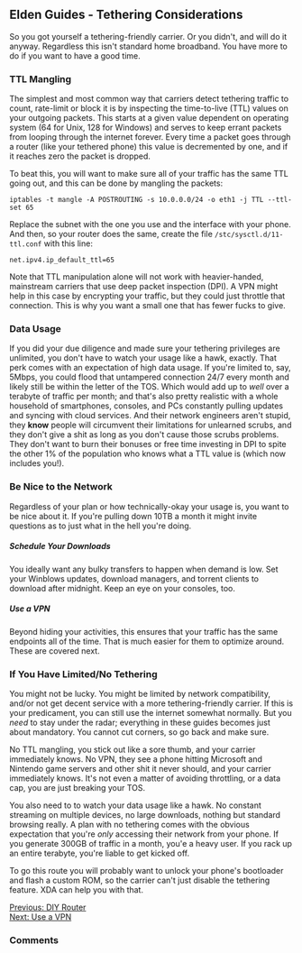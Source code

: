## Elden Guides - Tethering Considerations
So you got yourself a tethering-friendly carrier. Or you didn't, and will do it
anyway. Regardless this isn't standard home broadband. You have more to do if
you want to have a good time.

### TTL Mangling
The simplest and most common way that carriers detect tethering traffic to
count, rate-limit or block it is by inspecting the time-to-live (TTL) values on
your outgoing packets. This starts at a given value dependent on operating
system (64 for Unix, 128 for Windows) and serves to keep errant packets from
looping through the internet forever. Every time a packet goes through a router
(like your tethered phone) this value is decremented by one, and if it reaches
zero the packet is dropped.

To beat this, you will want to make sure all of your traffic has the same TTL
going out, and this can be done by mangling the packets:
```
iptables -t mangle -A POSTROUTING -s 10.0.0.0/24 -o eth1 -j TTL --ttl-set 65
```
Replace the subnet with the one you use and the interface with your phone. And
then, so your router does the same, create the file `/stc/sysctl.d/11-ttl.conf`
with this line:
```
net.ipv4.ip_default_ttl=65
```
Note that TTL manipulation alone will not work with heavier-handed, mainstream
carriers that use deep packet inspection (DPI). A VPN might help in this case
by encrypting your traffic, but they could just throttle that connection. This
is why you want a small one that has fewer fucks to give.

### Data Usage
If you did your due diligence and made sure your tethering privileges are
unlimited, you don't have to watch your usage like a hawk, exactly. That perk
comes with an expectation of high data usage. If you're limited to, say, 5Mbps,
you could flood that untampered connection 24/7 every month and likely still be
within the letter of the TOS. Which would add up to *well* over a terabyte of
traffic per month; and that's also pretty realistic with a whole household of
smartphones, consoles, and PCs constantly pulling updates and syncing with
cloud services. And their network engineers aren't stupid, they **know** people
will circumvent their limitations for unlearned scrubs, and they don't give a
shit as long as you don't cause those scrubs problems. They don't want to burn
their bonuses or free time investing in DPI to spite the other 1% of the
population who knows what a TTL value is (which now includes you!).

### Be Nice to the Network
Regardless of your plan or how technically-okay your usage is, you want to be
nice about it. If you're pulling down 10TB a month it might invite questions as
to just what in the hell you're doing.

##### Schedule Your Downloads
You ideally want any bulky transfers to happen when demand is low. Set your
Winblows updates, download managers, and torrent clients to download after
midnight. Keep an eye on your consoles, too.

##### Use a VPN
Beyond hiding your activities, this ensures that your traffic has the same
endpoints all of the time. That is much easier for them to optimize around.
These are covered next.

### If You Have Limited/No Tethering
You might not be lucky. You might be limited by network compatibility, and/or
not get decent service with a more tethering-friendly carrier. If this is your
predicament, you can still use the internet somewhat normally. But you *need*
to stay under the radar; everything in these guides becomes just about
mandatory. You cannot cut corners, so go back and make sure.

No TTL mangling, you stick out like a sore thumb, and your carrier immediately
knows. No VPN, they see a phone hitting Microsoft and Nintendo game servers and
other shit it never should, and your carrier immediately knows. It's not even a
matter of avoiding throttling, or a data cap, you are just breaking your TOS.

You also need to to watch your data usage like a hawk. No constant streaming on
multiple devices, no large downloads, nothing but standard browsing really. A
plan with no tethering comes with the obvious expectation that you're *only*
accessing their network from your phone. If you generate 300GB of traffic in a
month, you'e a heavy user. If you rack up an entire terabyte, you're liable to
get kicked off.

To go this route you will probably want to unlock your phone's bootloader and
flash a custom ROM, so the carrier can't just disable the tethering feature.
XDA can help you with that.

[Previous: DIY Router](/guides/rural-networking/2-diy-router.html)<br/>
[Next: Use a VPN](/guides/rural-networking/4-tethering-vpn.html)

### Comments
